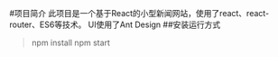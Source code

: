 #项目简介
此项目是一个基于React的小型新闻网站，使用了react、react-router、ES6等技术。
UI使用了Ant Design
##安装运行方式
> npm install 
> npm start